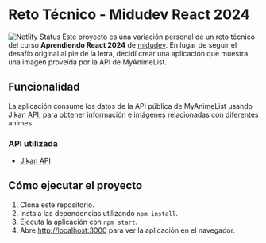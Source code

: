 # Reto Técnico - Midudev React 2024
[![Netlify Status](https://api.netlify.com/api/v1/badges/93e1f725-92f3-4c9d-90f2-e0bb9a332571/deploy-status)](https://app.netlify.com/sites/random-anime-midu/deploys)
Este proyecto es una variación personal de un reto técnico del curso **Aprendiendo React 2024** de [midudev](https://midu.dev). En lugar de seguir el desafío original al pie de la letra, decidí crear una aplicación que muestra una imagen proveída por la API de MyAnimeList.

## Funcionalidad

La aplicación consume los datos de la API pública de MyAnimeList usando [Jikan API](https://api.jikan.moe/v4/anime/), para obtener información e imágenes relacionadas con diferentes animes.

### API utilizada
- [Jikan API](https://api.jikan.moe/v4/anime/)

## Cómo ejecutar el proyecto

1. Clona este repositorio.
2. Instala las dependencias utilizando `npm install`.
3. Ejecuta la aplicación con `npm start`.
4. Abre [http://localhost:3000](http://localhost:3000) para ver la aplicación en el navegador.
